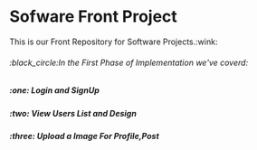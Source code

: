 <h1 >Sofware Front Project</h1>
This is our Front Repository for Software Projects.:wink:

<h6>:black_circle:In the First Phase of Implementation we've coverd:</h6>

<h5>:one: Login and SignUp  </h5>
<h5>:two: View Users List and Design </h5>
<h5>:three: Upload a Image For Profile,Post</h5>
